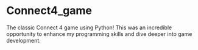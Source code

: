 # Connect4_game
The classic Connect 4 game using Python! This was an incredible opportunity to enhance my programming skills and dive deeper into game development. 
